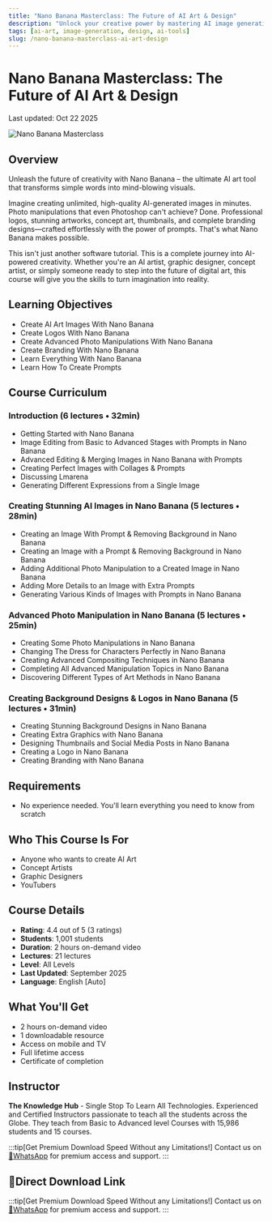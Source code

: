 ```yaml
---
title: "Nano Banana Masterclass: The Future of AI Art & Design"
description: "Unlock your creative power by mastering AI image generation, editing, and branding in Nano Banana"
tags: [ai-art, image-generation, design, ai-tools]
slug: /nano-banana-masterclass-ai-art-design
---
```


# Nano Banana Masterclass: The Future of AI Art & Design

Last updated: Oct 22 2025

![Nano Banana Masterclass](https://img-c.udemycdn.com/course/240x135/6827049_fc6a.jpg)

## Overview

Unleash the future of creativity with Nano Banana – the ultimate AI art tool that transforms simple words into mind-blowing visuals.

Imagine creating unlimited, high-quality AI-generated images in minutes. Photo manipulations that even Photoshop can't achieve? Done. Professional logos, stunning artworks, concept art, thumbnails, and complete branding designs—crafted effortlessly with the power of prompts. That's what Nano Banana makes possible.

This isn't just another software tutorial. This is a complete journey into AI-powered creativity. Whether you're an AI artist, graphic designer, concept artist, or simply someone ready to step into the future of digital art, this course will give you the skills to turn imagination into reality.

## Learning Objectives

- Create AI Art Images With Nano Banana
- Create Logos With Nano Banana
- Create Advanced Photo Manipulations With Nano Banana
- Create Branding With Nano Banana
- Learn Everything With Nano Banana
- Learn How To Create Prompts

## Course Curriculum

### Introduction (6 lectures • 32min)
- Getting Started with Nano Banana
- Image Editing from Basic to Advanced Stages with Prompts in Nano Banana
- Advanced Editing & Merging Images in Nano Banana with Prompts
- Creating Perfect Images with Collages & Prompts
- Discussing Lmarena
- Generating Different Expressions from a Single Image

### Creating Stunning AI Images in Nano Banana (5 lectures • 28min)
- Creating an Image With Prompt & Removing Background in Nano Banana
- Creating an Image with a Prompt & Removing Background in Nano Banana
- Adding Additional Photo Manipulation to a Created Image in Nano Banana
- Adding More Details to an Image with Extra Prompts
- Generating Various Kinds of Images with Prompts in Nano Banana

### Advanced Photo Manipulation in Nano Banana (5 lectures • 25min)
- Creating Some Photo Manipulations in Nano Banana
- Changing The Dress for Characters Perfectly in Nano Banana
- Creating Advanced Compositing Techniques in Nano Banana
- Completing All Advanced Manipulation Topics in Nano Banana
- Discovering Different Types of Art Methods in Nano Banana

### Creating Background Designs & Logos in Nano Banana (5 lectures • 31min)
- Creating Stunning Background Designs in Nano Banana
- Creating Extra Graphics with Nano Banana
- Designing Thumbnails and Social Media Posts in Nano Banana
- Creating a Logo in Nano Banana
- Creating Branding with Nano Banana

## Requirements

- No experience needed. You'll learn everything you need to know from scratch

## Who This Course Is For

- Anyone who wants to create AI Art
- Concept Artists
- Graphic Designers
- YouTubers

## Course Details

- **Rating**: 4.4 out of 5 (3 ratings)
- **Students**: 1,001 students
- **Duration**: 2 hours on-demand video
- **Lectures**: 21 lectures
- **Level**: All Levels
- **Last Updated**: September 2025
- **Language**: English [Auto]

## What You'll Get

- 2 hours on-demand video
- 1 downloadable resource
- Access on mobile and TV
- Full lifetime access
- Certificate of completion

## Instructor

**The Knowledge Hub** - Single Stop To Learn All Technologies. Experienced and Certified Instructors passionate to teach all the students across the Globe. They teach from Basic to Advanced level Courses with 15,986 students and 15 courses.

:::tip[Get Premium Download Speed Without any Limitations!]
Contact us on [💬WhatsApp](https://wa.me/+8613237610083) for premium  access and support.
:::

## 🚀Direct Download Link

:::tip[Get Premium Download Speed Without any Limitations!]
Contact us on [💬WhatsApp](https://wa.me/+8613237610083) for premium  access and support.
:::
